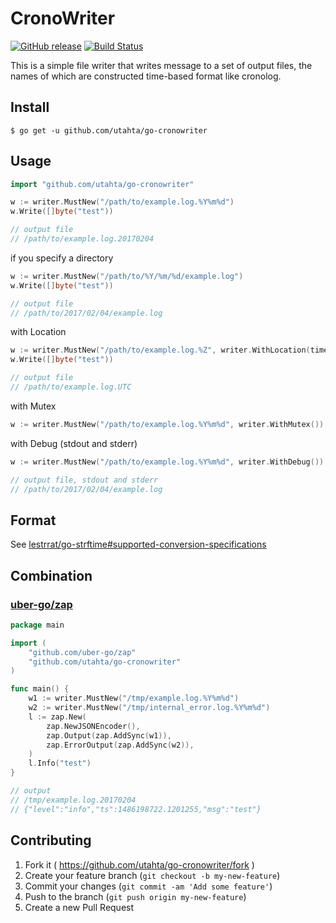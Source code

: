 # CronoWriter

[![GitHub release](https://img.shields.io/github/release/utahta/go-cronowriter.svg)](https://github.com/utahta/go-cronowriter/releases)
[![Build Status](https://travis-ci.org/utahta/go-cronowriter.svg?branch=master)](https://travis-ci.org/utahta/go-cronowriter)

This is a simple file writer that writes message to a set of output files, the names of which are constructed time-based format like cronolog.

## Install

```
$ go get -u github.com/utahta/go-cronowriter
```

## Usage

```go
import "github.com/utahta/go-cronowriter"
```

```go
w := writer.MustNew("/path/to/example.log.%Y%m%d")
w.Write([]byte("test"))

// output file
// /path/to/example.log.20170204
```

if you specify a directory
```go
w := writer.MustNew("/path/to/%Y/%m/%d/example.log")
w.Write([]byte("test"))

// output file
// /path/to/2017/02/04/example.log
```

with Location
```go
w := writer.MustNew("/path/to/example.log.%Z", writer.WithLocation(time.UTC))
w.Write([]byte("test"))

// output file
// /path/to/example.log.UTC
```

with Mutex
```go
w := writer.MustNew("/path/to/example.log.%Y%m%d", writer.WithMutex())
```

with Debug (stdout and stderr)
```go
w := writer.MustNew("/path/to/example.log.%Y%m%d", writer.WithDebug())

// output file, stdout and stderr
// /path/to/2017/02/04/example.log
```

## Format

See [lestrrat/go-strftime#supported-conversion-specifications](https://github.com/lestrrat/go-strftime#supported-conversion-specifications)

## Combination

### [uber-go/zap](https://github.com/uber-go/zap)

```go
package main

import (
	"github.com/uber-go/zap"
	"github.com/utahta/go-cronowriter"
)

func main() {
	w1 := writer.MustNew("/tmp/example.log.%Y%m%d")
	w2 := writer.MustNew("/tmp/internal_error.log.%Y%m%d")
	l := zap.New(
		zap.NewJSONEncoder(),
		zap.Output(zap.AddSync(w1)),
		zap.ErrorOutput(zap.AddSync(w2)),
	)
	l.Info("test")
}

// output
// /tmp/example.log.20170204
// {"level":"info","ts":1486198722.1201255,"msg":"test"}
```

## Contributing

1. Fork it ( https://github.com/utahta/go-cronowriter/fork )
2. Create your feature branch (`git checkout -b my-new-feature`)
3. Commit your changes (`git commit -am 'Add some feature'`)
4. Push to the branch (`git push origin my-new-feature`)
5. Create a new Pull Request

